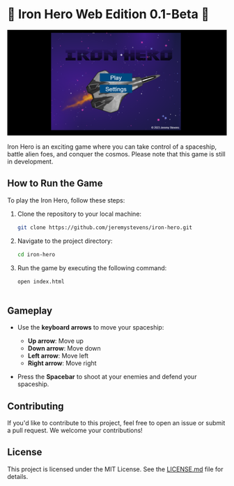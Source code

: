# 🚀 Iron Hero Web Edition 0.1-Beta 🚀

![Screenshot](screenshots/screenshot.png)

Iron Hero is an exciting game where you can take control of a spaceship, battle alien foes, and conquer the cosmos. Please note that this game is still in development.

## How to Run the Game

To play the Iron Hero, follow these steps:

1. Clone the repository to your local machine:

   ```sh
   git clone https://github.com/jeremystevens/iron-hero.git

2. Navigate to the project directory:
   ```sh
   cd iron-hero

3. Run the game by executing the following command:
    ```sh
    open index.html
  

## Gameplay

- Use the **keyboard arrows** to move your spaceship:
  - **Up arrow**: Move up
  - **Down arrow**: Move down
  - **Left arrow**: Move left
  - **Right arrow**: Move right

- Press the **Spacebar** to shoot at your enemies and defend your spaceship.

## Contributing

If you'd like to contribute to this project, feel free to open an issue or submit a pull request. We welcome your contributions!

## License

This project is licensed under the MIT License. See the [LICENSE.md](LICENSE.md) file for details.
